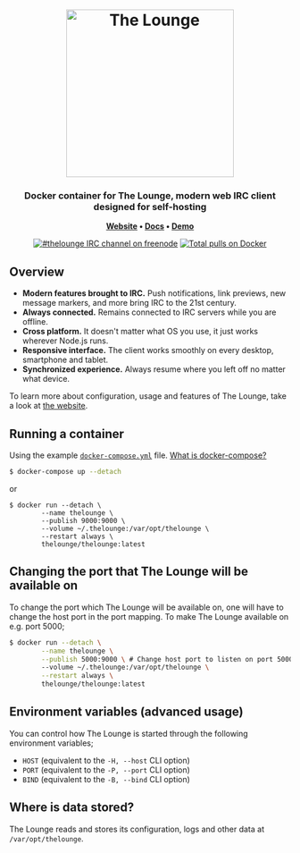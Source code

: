 <h1 align="center">
	<img
		width="300"
		alt="The Lounge"
		src="https://raw.githubusercontent.com/thelounge/thelounge/master/client/img/logo-vertical-transparent-bg.svg?sanitize=true">
</h1>

<h3 align="center">
	Docker container for The Lounge, modern web IRC client designed for self-hosting
</h3>

<p align="center">
	<strong>
		<a href="https://thelounge.chat/">Website</a>
		•
		<a href="https://thelounge.chat/docs">Docs</a>
		•
		<a href="https://demo.thelounge.chat/">Demo</a>
	</strong>
</p>
<p align="center">
	<a href="https://demo.thelounge.chat/"><img
		alt="#thelounge IRC channel on freenode"
		src="https://img.shields.io/badge/freenode-%23thelounge-415364.svg?colorA=ff9e18&style=flat-square"></a>
	<a href="https://hub.docker.com/r/thelounge/lounge/"><img
		alt="Total pulls on Docker"
		src="https://img.shields.io/docker/pulls/thelounge/lounge.svg?style=flat-square"></a>
</p>

## Overview

* **Modern features brought to IRC.** Push notifications, link previews, new message markers, and more bring IRC to the 21st century.
* **Always connected.** Remains connected to IRC servers while you are offline.
* **Cross platform.** It doesn't matter what OS you use, it just works wherever Node.js runs.
* **Responsive interface.** The client works smoothly on every desktop, smartphone and tablet.
* **Synchronized experience.** Always resume where you left off no matter what device.

To learn more about configuration, usage and features of The Lounge, take a look at [the website](https://thelounge.chat).

## Running a container

Using the example [`docker-compose.yml`](https://github.com/thelounge/docker-lounge/blob/master/docker-compose.yml) file. [What is docker-compose?](https://docs.docker.com/compose/)
```sh
$ docker-compose up --detach
```

or

```
$ docker run --detach \
		--name thelounge \
		--publish 9000:9000 \
		--volume ~/.thelounge:/var/opt/thelounge \
		--restart always \
		thelounge/thelounge:latest
```

## Changing the port that The Lounge will be available on

To change the port which The Lounge will be available on, one will have to
change the host port in the port mapping. To make The Lounge available on e.g. port 5000;
```sh
$ docker run --detach \
		--name thelounge \
		--publish 5000:9000 \ # Change host port to listen on port 5000
		--volume ~/.thelounge:/var/opt/thelounge \
		--restart always \
		thelounge/thelounge:latest
```

## Environment variables (advanced usage)

You can control how The Lounge is started through the following environment variables;

- `HOST` (equivalent to the `-H, --host` CLI option)
- `PORT` (equivalent to the `-P, --port` CLI option)
- `BIND` (equivalent to the `-B, --bind` CLI option)

## Where is data stored?

The Lounge reads and stores its configuration, logs and other data at `/var/opt/thelounge`.
